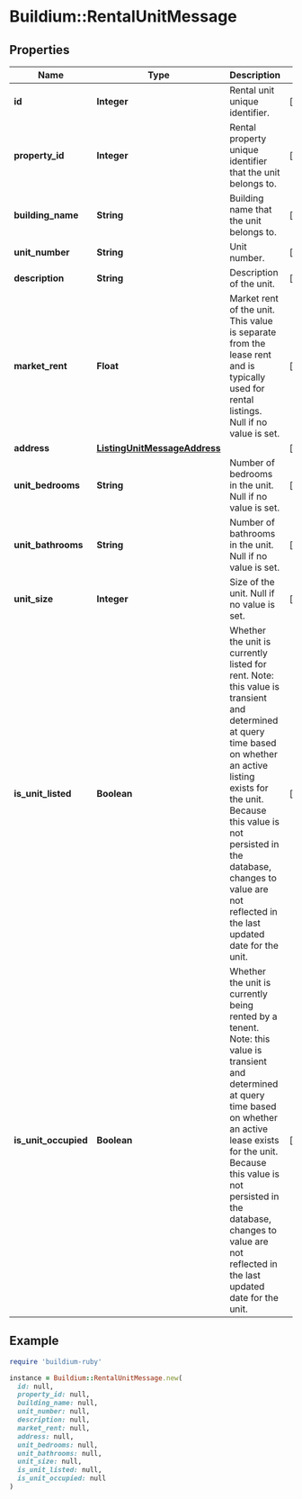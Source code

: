 # Buildium::RentalUnitMessage

## Properties

| Name | Type | Description | Notes |
| ---- | ---- | ----------- | ----- |
| **id** | **Integer** | Rental unit unique identifier. | [optional] |
| **property_id** | **Integer** | Rental property unique identifier that the unit belongs to. | [optional] |
| **building_name** | **String** | Building name that the unit belongs to. | [optional] |
| **unit_number** | **String** | Unit number. | [optional] |
| **description** | **String** | Description of the unit. | [optional] |
| **market_rent** | **Float** | Market rent of the unit. This value is separate from the lease rent and is typically used for rental listings. Null if no value is set. | [optional] |
| **address** | [**ListingUnitMessageAddress**](ListingUnitMessageAddress.md) |  | [optional] |
| **unit_bedrooms** | **String** | Number of bedrooms in the unit. Null if no value is set. | [optional] |
| **unit_bathrooms** | **String** | Number of bathrooms in the unit. Null if no value is set. | [optional] |
| **unit_size** | **Integer** | Size of the unit. Null if no value is set. | [optional] |
| **is_unit_listed** | **Boolean** | Whether the unit is currently listed for rent.                Note: this value is transient and determined at query time based on whether an active listing exists for the unit. Because this value is not persisted in the database, changes to value are not reflected in the last updated date for the unit. | [optional] |
| **is_unit_occupied** | **Boolean** | Whether the unit is currently being rented by a tenent.                Note: this value is transient and determined at query time based on whether an active lease exists for the unit. Because this value is not persisted in the database, changes to value are not reflected in the last updated date for the unit. | [optional] |

## Example

```ruby
require 'buildium-ruby'

instance = Buildium::RentalUnitMessage.new(
  id: null,
  property_id: null,
  building_name: null,
  unit_number: null,
  description: null,
  market_rent: null,
  address: null,
  unit_bedrooms: null,
  unit_bathrooms: null,
  unit_size: null,
  is_unit_listed: null,
  is_unit_occupied: null
)
```

